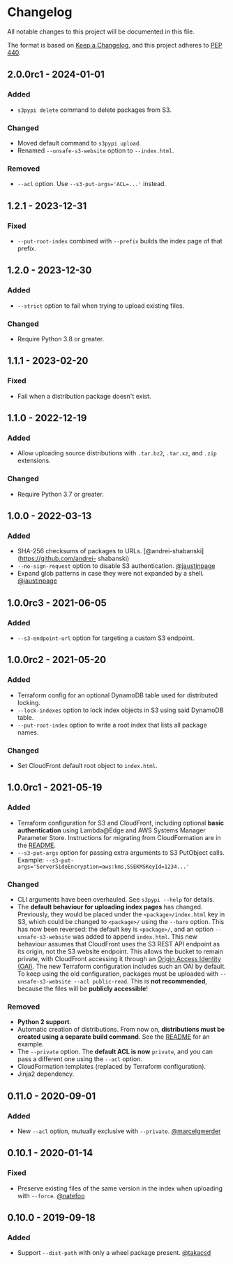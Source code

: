 # Changelog

All notable changes to this project will be documented in this file.

The format is based on [Keep a Changelog](https://keepachangelog.com/en/1.0.0/),
and this project adheres to [PEP 440](https://www.python.org/dev/peps/pep-0440/).


## 2.0.0rc1 - 2024-01-01

### Added

- `s3pypi delete` command to delete packages from S3.

### Changed

- Moved default command to `s3pypi upload`.
- Renamed `--unsafe-s3-website` option to `--index.html`.

### Removed

- `--acl` option. Use `--s3-put-args='ACL=...'` instead.


## 1.2.1 - 2023-12-31

### Fixed

- `--put-root-index` combined with `--prefix` builds the index page of that prefix.


## 1.2.0 - 2023-12-30

### Added

- `--strict` option to fail when trying to upload existing files.

### Changed

- Require Python 3.8 or greater.


## 1.1.1 - 2023-02-20

### Fixed

- Fail when a distribution package doesn't exist.


## 1.1.0 - 2022-12-19

### Added

- Allow uploading source distributions with `.tar.bz2`, `.tar.xz`, and `.zip` extensions.

### Changed

- Require Python 3.7 or greater.


## 1.0.0 - 2022-03-13

### Added

- SHA-256 checksums of packages to URLs. [@andrei-shabanski](https://github.com/andrei-
  shabanski)
- `--no-sign-request` option to disable S3 authentication.
  [@jaustinpage](https://github.com/jaustinpage)
- Expand glob patterns in case they were not expanded by a shell.
  [@jaustinpage](https://github.com/jaustinpage)


## 1.0.0rc3 - 2021-06-05

### Added

- `--s3-endpoint-url` option for targeting a custom S3 endpoint.


## 1.0.0rc2 - 2021-05-20

### Added

- Terraform config for an optional DynamoDB table used for distributed locking.
- `--lock-indexes` option to lock index objects in S3 using said DynamoDB table.
- `--put-root-index` option to write a root index that lists all package names.

### Changed

- Set CloudFront default root object to `index.html`.


## 1.0.0rc1 - 2021-05-19

### Added

- Terraform configuration for S3 and CloudFront, including optional **basic
  authentication** using Lambda@Edge and AWS Systems Manager Parameter Store. Instructions
  for migrating from CloudFormation are in the [README](README.md).
- `--s3-put-args` option for passing extra arguments to S3 PutObject calls. Example:
  `--s3-put-args='ServerSideEncryption=aws:kms,SSEKMSKeyId=1234...'`

### Changed

- CLI arguments have been overhauled. See `s3pypi --help` for details.
- The **default behaviour for uploading index pages** has changed. Previously, they would
  be placed under the `<package>/index.html` key in S3, which could be changed to
  `<package>/` using the `--bare` option. This has now been reversed: the default key is
  `<package>/`, and an option `--unsafe-s3-website` was added to append `index.html`. This
  new behaviour assumes that CloudFront uses the S3 REST API endpoint as its origin, not
  the S3 website endpoint. This allows the bucket to remain private, with CloudFront
  accessing it through an [Origin Access Identity (OAI)]. The new Terraform configuration
  includes such an OAI by default. To keep using the old configuration, packages must be
  uploaded with `--unsafe-s3-website --acl public-read`. This is **not recommended**,
  because the files will be **publicly accessible**!

[Origin Access Identity (OAI)]: https://docs.aws.amazon.com/AmazonCloudFront/latest/DeveloperGuide/private-content-restricting-access-to-s3.html

### Removed

- **Python 2 support**.
- Automatic creation of distributions. From now on, **distributions must be created using
  a separate build command**. See the [README](README.md) for an example.
- The `--private` option. The **default ACL is now** `private`, and you can pass a
  different one using the `--acl` option.
- CloudFormation templates (replaced by Terraform configuration).
- Jinja2 dependency.


## 0.11.0 - 2020-09-01

### Added

- New `--acl` option, mutually exclusive with `--private`.
  [@marcelgwerder](https://github.com/marcelgwerder)


## 0.10.1 - 2020-01-14

### Fixed

- Preserve existing files of the same version in the index when uploading with `--force`.
  [@natefoo](https://github.com/natefoo)


## 0.10.0 - 2019-09-18

### Added

- Support `--dist-path` with only a wheel package present.
  [@takacsd](https://github.com/takacsd)
